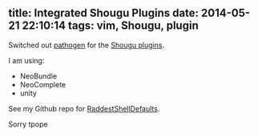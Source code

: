 title: Integrated Shougu Plugins
date: 2014-05-21 22:10:14
tags: vim, Shougu, plugin 
---

Switched out [pathogen](https://github.com/tpope/vim-pathogen) for the [Shougu plugins](https://github.com/Shougo/neobundle.vim).

I am using:
  * NeoBundle
  * NeoComplete
  * unity

See my Github repo for [RaddestShellDefaults](https://github.com/jhare/RaddestShellDefaults).

Sorry tpope
